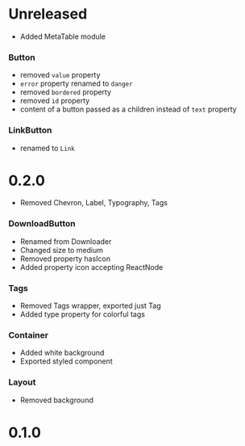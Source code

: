 # Unreleased
- Added MetaTable module

### Button
- removed `value` property
- `error` property renamed to `danger`
- removed `bordered` property
- removed `id` property
- content of a button passed as a children instead of `text` property

### LinkButton
- renamed to `Link`


# 0.2.0
- Removed Chevron, Label, Typography, Tags

### DownloadButton
- Renamed from Downloader
- Changed size to medium
- Removed property hasIcon
- Added property icon accepting ReactNode

### Tags
- Removed Tags wrapper, exported just Tag
- Added type property for colorful tags

### Container
- Added white background
- Exported styled component

### Layout
- Removed background

# 0.1.0